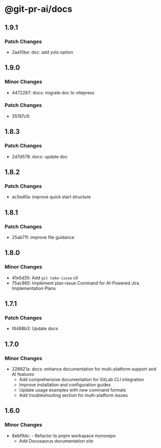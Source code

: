 # @git-pr-ai/docs

## 1.9.1

### Patch Changes

- 2aa10be: doc: add yolo option

## 1.9.0

### Minor Changes

- 4472267: docs: migrate doc to vitepress

### Patch Changes

- 35197c9:

## 1.8.3

### Patch Changes

- 2d7d578: docs: update doc

## 1.8.2

### Patch Changes

- ac5ed0a: improve quick start structure

## 1.8.1

### Patch Changes

- 25ab71f: improve file guidance

## 1.8.0

### Minor Changes

- 41e5d35: Add `git take-issue` cli
- 75ac865: Implement plan-issue Command for AI-Powered Jira Implementation Plans

## 1.7.1

### Patch Changes

- f4488b3: Update docs

## 1.7.0

### Minor Changes

- 228821a: docs: enhance documentation for multi-platform support and AI features
  - Add comprehensive documentation for GitLab CLI integration
  - Improve installation and configuration guides
  - Update usage examples with new command formats
  - Add troubleshooting section for multi-platform issues

## 1.6.0

### Minor Changes

- 8ebf9dc: - Refactor to pnpm workspace monorepo
  - Add Docusaurus documentation site
